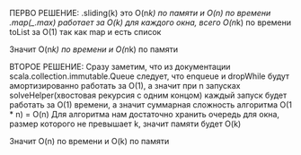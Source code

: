 ПЕРВО РЕШЕНИЕ:
.sliding(k) это O(n*k) по памяти и O(n) по времени
.map(_.max) работает за O(k) для каждого окна, всего O(n*k) по времени
toList за O(1) так как map и есть список

Значит O(n*k) по времени и O(n*k) по памяти

ВТОРОЕ РЕШЕНИЕ:
Сразу заметим, что из документации scala.collection.immutable.Queue следует, что enqueue и 
dropWhile будут амортизированно работать за O(1), а значит при n запусках solveHelper(хвостовая рекурсия с одним концом) 
каждый запуск будет работать за O(1) времени, а 
значит суммарная сложность алгоритма O(1 * n) = O(n)
Для алгоритма нам достаточно хранить очередь для окна, размер которого не превышает k, значит памяти будет O(k)

Значит O(n) по времени и O(k) по памяти